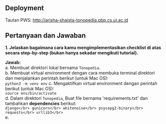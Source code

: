 ## Deployment
Tautan PWS: http://arisha-shaista-tonopedia.pbp.cs.ui.ac.id

## Pertanyaan dan Jawaban
**1. Jelaskan bagaimana cara kamu mengimplementasikan checklist di atas secara step-by-step (bukan hanya sekadar mengikuti tutorial).** </br>  
   
   **Jawab:** </br>
     a. Membuat direktori lokal bernama `Tonopedia`. </br>
     b. Membuat virtual environment dengan cara membuka terminal direktori dan menjalankan perintah berikut (untuk Mac OS): </br>
        ```
        python3 -m venv env
        ```
     c. Mengaktifkan virtual environment dengan perintah berikut (untuk Mac OS): </br>
        ```
        source env/bin/activate
        ```
        </br>
     d. Dalam direktori `Tonopedia`, Buat file bernama 'requirements.txt' dan tambahkan __dependencies__ berikut: </br>
        ```
        django</br>
        gunicorn</br>
        whitenoise</br>
        psycopg2-binary</br>
        requests</br>
        urllib3</br>
        ```
        </br>
     e. 
